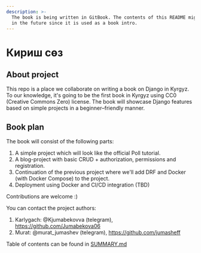 ```yaml
---
description: >-
  The book is being written in GitBook. The contents of this README might change
  in the future since it is used as a book intro.
---
```


# Кириш сөз

## About project

This repo is a place we collaborate on writing a book on Django in Kyrgyz. To our knowledge, it's going to be the first book in Kyrgyz using CC0 (Creative Commons Zero) license. The book will showcase Django features based on simple projects in a beginner–friendly manner.

## Book plan

The book will consist of the following parts:

1. A simple project which will look like the official Poll tutorial.
2. A blog-project with basic CRUD + authorization, permissions and registration.
3. Continuation of the previous project where we'll add DRF and Docker (with Docker Compose) to the project.
4. Deployment using Docker and CI/CD integration (TBD)

Contributions are welcome :)

You can contact the project authors:

1. Karlygach: @Kjumabekovva (telegram), https://github.com/Jumabekova06
2. Murat: @murat\_jumashev (telegram), https://github.com/jumasheff



Table of contents can be found in [SUMMARY.md](SUMMARY.md)
